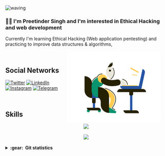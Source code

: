 ![waving](https://capsule-render.vercel.app/api?type=waving&height=200&text=Preetinder%20Singh%20Bajaj%20&fontAlignY=50&color=gradient)
 

### :man_technologist: I'm Preetinder Singh  and I'm interested in Ethical Hacking and web development
Currently I'm learning Ethical Hacking (Web application pentesting) and practicing to improve data structures & algorithms,

<img align='right' height='220' style="margin-right:20px" src='assets/programmer.png' alt='Programmer'>

<br>
<h2>Social Networks</h2>

[![Twitter][1.2]][1] [![LinkedIn][2.2]][2] [![Instagram][3.2]][3] [![Telegram][4.2]][4]

[1.2]: https://s4.uupload.ir/files/twitter_prkb.png
[2.2]: https://s4.uupload.ir/files/linkedin_amwn.png
[3.2]: https://s4.uupload.ir/files/instagram_6djz.png
[4.2]: https://s4.uupload.ir/files/telegram_q47u.png

[1]: https://twitter.com/preetinder0031
[2]: https://www.linkedin.com/in/preetinder-singh-bajaj/
[3]: https://www.instagram.com/preetinder.0031
[4]: http://telegram.me/preetinder01

<br>
<h2>Skills</h2>

<p align="center">
  <a href="https://skillicons.dev">
    <img src="https://skillicons.dev/icons?i=git,vscode,react,html,css,js,bootstrap,github,linux" />
  </a>
</p>
<p align="center">
  <a href="https://skillicons.dev">
    <img src="https://skillicons.dev/icons?i=ps,python,mysql,mongo,c,cpp,github" />
  </a>
</p>

<details close="true">
  <summary><b>:gear: &nbsp;Git statistics</b></summary>
  <img height="150px" src="https://github-readme-stats.vercel.app/api?username=preetinder-01&show_icons=true&theme=highcontrast" />
  <img height="150px" src="https://github-readme-stats.vercel.app/api/top-langs/?username=hpreetinder-01&hide=html&layout=compact&theme=highcontrast" />
 
 ![](./profile-3d-contrib/profile-gitblock.svg)
 
 </details>
